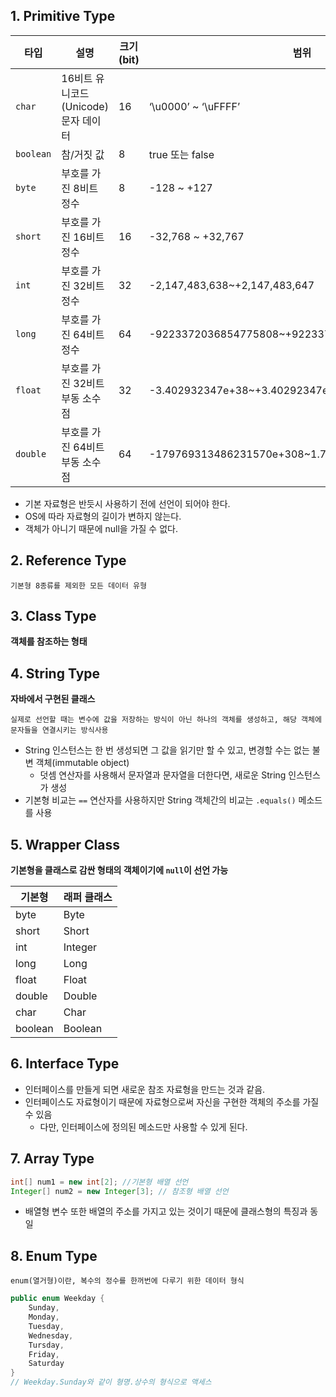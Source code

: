 ## 1. Primitive Type

| 타입      | 설명                                 | 크기(bit) | 범위                                             |
| --------- | ------------------------------------ | --------- | ------------------------------------------------ |
| `char`    | 16비트 유니코드(Unicode) 문자 데이터 | 16        | ‘\u0000’ ~ ‘\uFFFF’                              |
| `boolean` | 참/거짓 값                           | 8         | true 또는 false                                  |
| `byte`    | 부호를 가진 8비트 정수               | 8         | -128 ~ +127                                      |
| `short`   | 부호를 가진 16비트 정수              | 16        | -32,768 ~ +32,767                                |
| `int`     | 부호를 가진 32비트 정수              | 32        | -2,147,483,638~+2,147,483,647                    |
| `long`    | 부호를 가진 64비트 정수              | 64        | -9223372036854775808~+9223372036854775807        |
| `float`   | 부호를 가진 32비트 부동 소수점       | 32        | -3.402932347e+38~+3.40292347e+38                 |
| `double`  | 부호를 가진 64비트 부동 소수점       | 64        | -179769313486231570e+308~1.79769313486231570e+08 |

- 기본 자료형은 반듯시 사용하기 전에 선언이 되어야 한다.
- OS에 따라 자료형의 길이가 변하지 않는다.
- 객체가 아니기 때문에 null을 가질 수 없다.



## 2. Reference Type

`기본형 8종류를 제외한 모든 데이터 유형`



## 3. Class Type

**객체를 참조하는 형태**





## 4. String Type

**자바에서 구현된 클래스**  

`실제로 선언할 때는 변수에 값을 저장하는 방식이 아닌 하나의 객체를 생성하고, 해당 객체에 문자들을 연결시키는 방식사용`

- String 인스턴스는 한 번 생성되면 그 값을 읽기만 할 수 있고, 변경할 수는 없는 불변 객체(immutable object)
  - 덧셈 연산자를 사용해서 문자열과 문자열을 더한다면, 새로운 String 인스턴스가 생성
- 기본형 비교는 `==` 연산자를 사용하지만 String 객체간의 비교는 `.equals()` 메소드를 사용





## 5. Wrapper Class

**기본형을 클래스로 감싼 형태의 객체이기에 `null`이 선언 가능**

| 기본형  | 래퍼 클래스 |
| ------- | ----------- |
| byte    | Byte        |
| short   | Short       |
| int     | Integer     |
| long    | Long        |
| float   | Float       |
| double  | Double      |
| char    | Char        |
| boolean | Boolean     |





## 6. Interface Type

- 인터페이스를 만들게 되면 새로운 참조 자료형을 만드는 것과 같음. 
- 인터페이스도 자료형이기 때문에 자료형으로써 자신을 구현한 객체의 주소를 가질 수 있음
  -  다만, 인터페이스에 정의된 메소드만 사용할 수 있게 된다.



## 7. Array Type

```java
int[] num1 = new int[2]; //기본형 배열 선언
Integer[] num2 = new Integer[3]; // 참조형 배열 선언
```

- 배열형 변수 또한 배열의 주소를 가지고 있는 것이기 때문에 클래스형의 특징과 동일



## 8. Enum Type

`enum(열거형)이란, 복수의 정수를 한꺼번에 다루기 위한 데이터 형식`

```java
public enum Weekday {
    Sunday,
    Monday,
    Tuesday,
    Wednesday,
    Tursday,
    Friday,
    Saturday
}
// Weekday.Sunday와 같이 형명.상수의 형식으로 액세스
```

